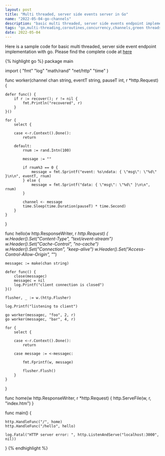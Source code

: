 ```yaml
---
layout: post
title: "Multi threaded, server side events server in Go"
name: "2022-05-04-go-channels"
description: "basic multi threaded, server side events endpoint implementation with go."
tags: "go,multi-threading,coroutines,concurrency,channels,green threads,http server,server side events,code,technical article,blog,post"
date: 2022-05-04
---
```


<p>Here is a sample code for basic multi threaded, server side event endpoint implementation with go. Please find the complete code at <a href="https://github.com/viksrirangam/sse-go" title="code download path">here</a></p>

{% highlight go %}
package main

import (
	"fmt"
	"log"
	"math/rand"
	"net/http"
	"time"
)

func worker(channel chan string, eventT string, pauseT int, r *http.Request) {

	defer func() {
		if r := recover(); r != nil {
			fmt.Println("recovered", r)
		}
	}()

	for {
		select {

		case <-r.Context().Done():
			return

		default:
			rnum := rand.Intn(100)

			message := ""

			if rnum%3 == 0 {
				message = fmt.Sprintf("event: %s\ndata: { \"msg\": \"%d\" }\n\n", eventT, rnum)
			} else {
				message = fmt.Sprintf("data: { \"msg\": \"%d\" }\n\n", rnum)
			}

			channel <- message
			time.Sleep(time.Duration(pauseT) * time.Second)
		}
	}

}

func hello(w http.ResponseWriter, r *http.Request) {
	w.Header().Set("Content-Type", "text/event-stream")
	w.Header().Set("Cache-Control", "no-cache")
	w.Header().Set("Connection", "keep-alive")
	w.Header().Set("Access-Control-Allow-Origin", "*")

	messagec := make(chan string)

	defer func() {
		close(messagec)
		messagec = nil
		log.Printf("client connection is closed")
	}()

	flusher, _ := w.(http.Flusher)

	log.Printf("listening to client")

	go worker(messagec, "foo", 2, r)
	go worker(messagec, "bar", 4, r)

	for {
		select {

		case <-r.Context().Done():
			return

		case message := <-messagec:

			fmt.Fprintf(w, message)

			flusher.Flush()
		}
	}
}

func home(w http.ResponseWriter, r *http.Request) {
	http.ServeFile(w, r, "index.htm")
}

func main() {

	http.HandleFunc("/", home)
	http.HandleFunc("/hello", hello)

	log.Fatal("HTTP server error: ", http.ListenAndServe("localhost:3000", nil))
}
{% endhighlight %}